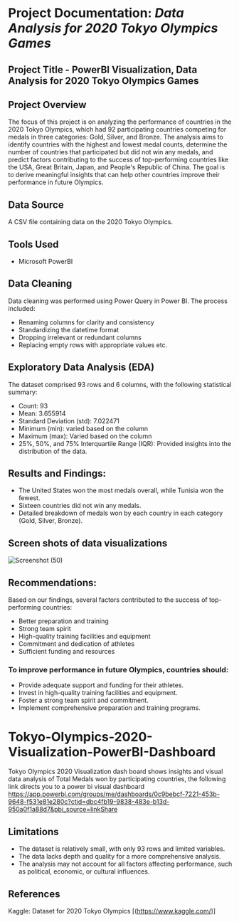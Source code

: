 # Project Documentation: *Data Analysis for 2020 Tokyo Olympics Games*

## Project Title - PowerBI Visualization, Data Analysis for 2020 Tokyo Olympics Games

## Project Overview
The focus of this project is on analyzing the performance of countries in the 2020 Tokyo Olympics, which had 92 participating countries competing for medals in three categories: Gold, Silver, and Bronze. The analysis aims to identify countries with the highest and lowest medal counts, determine the number of countries that participated but did not win any medals, and predict factors contributing to the success of top-performing countries like the USA, Great Britain, Japan, and People's Republic of China. The goal is to derive meaningful insights that can help other countries improve their performance in future Olympics.

## Data Source

A CSV file containing data on the 2020 Tokyo Olympics.

## Tools Used

- Microsoft PowerBI
  
## Data Cleaning
Data cleaning was performed using Power Query in Power BI. 
The process included:
- Renaming columns for clarity and consistency
- Standardizing the datetime format
- Dropping irrelevant or redundant columns
- Replacing empty rows with appropriate values etc.

## Exploratory Data Analysis (EDA)

The dataset comprised 93 rows and 6 columns, with the following statistical summary:

- Count: 93
- Mean: 3.655914
- Standard Deviation (std): 7.022471
- Minimum (min): varied based on the column
- Maximum (max): Varied based on the column
- 25%, 50%, and 75% Interquartile Range (IQR): Provided insights into the distribution of the data.

## Results and Findings:

- The United States won the most medals overall, while Tunisia won the fewest.
- Sixteen countries did not win any medals.
- Detailed breakdown of medals won by each country in each category (Gold, Silver, Bronze).

## Screen shots of data visualizations

![Screenshot (50)](https://github.com/Ezeco/2020-Tokyo-Olympics-Visualization-Dashboard/assets/125317057/d8d8089b-8219-4d6a-8110-7ae39923854d)


## Recommendations:
Based on our findings, several factors contributed to the success of top-performing countries:

- Better preparation and training
- Strong team spirit
- High-quality training facilities and equipment
- Commitment and dedication of athletes
- Sufficient funding and resources
  
### To improve performance in future Olympics, countries should:

- Provide adequate support and funding for their athletes.
- Invest in high-quality training facilities and equipment.
- Foster a strong team spirit and commitment.
- Implement comprehensive preparation and training programs.

# Tokyo-Olympics-2020-Visualization-PowerBI-Dashboard
Tokyo Olympics 2020 Visualization dash board shows insights and visual data analysis of Total Medals won by participating countries, the following link directs you to a power bi visual dashboard https://app.powerbi.com/groups/me/dashboards/0c9bebcf-7221-453b-9648-f531e81e280c?ctid=dbc4fb19-9838-483e-b13d-950a0f1a88d7&pbi_source=linkShare

## Limitations

- The dataset is relatively small, with only 93 rows and limited variables.
- The data lacks depth and quality for a more comprehensive analysis.
- The analysis may not account for all factors affecting performance, such as political, economic, or cultural influences.


## References

Kaggle: Dataset for 2020 Tokyo Olympics [(https://www.kaggle.com/)]


